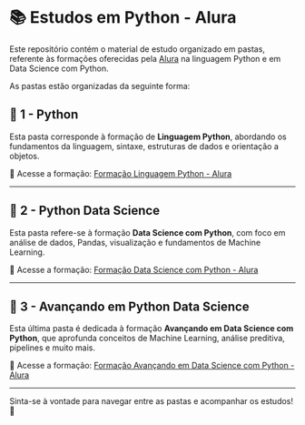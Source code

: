 
# 📚 Estudos em Python - Alura

Este repositório contém o material de estudo organizado em pastas, referente às formações oferecidas pela [Alura](https://www.alura.com.br/) na linguagem Python e em Data Science com Python.

As pastas estão organizadas da seguinte forma:

## 📁 1 - Python  
Esta pasta corresponde à formação de **Linguagem Python**, abordando os fundamentos da linguagem, sintaxe, estruturas de dados e orientação a objetos.

🔗 Acesse a formação: [Formação Linguagem Python - Alura](https://cursos.alura.com.br/formacao-linguagem-python)

---

## 📁 2 - Python Data Science  
Esta pasta refere-se à formação **Data Science com Python**, com foco em análise de dados, Pandas, visualização e fundamentos de Machine Learning.

🔗 Acesse a formação: [Formação Data Science com Python - Alura](https://cursos.alura.com.br/formacao-data-science-python?preRequirementFrom=avancando-data-science-python)

---

## 📁 3 - Avançando em Python Data Science  
Esta última pasta é dedicada à formação **Avançando em Data Science com Python**, que aprofunda conceitos de Machine Learning, análise preditiva, pipelines e muito mais.

🔗 Acesse a formação: [Formação Avançando em Data Science com Python - Alura](https://cursos.alura.com.br/formacao-avancando-data-science-python)

---

Sinta-se à vontade para navegar entre as pastas e acompanhar os estudos! 🚀
